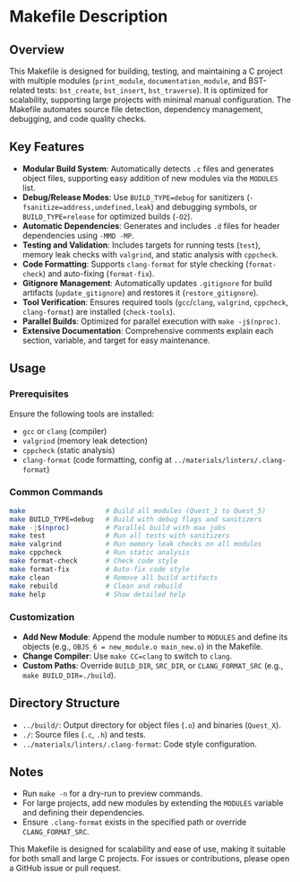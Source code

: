 # Makefile Description

## Overview
This Makefile is designed for building, testing, and maintaining a C project with multiple modules (`print_module`, `documentation_module`, and BST-related tests: `bst_create`, `bst_insert`, `bst_traverse`). It is optimized for scalability, supporting large projects with minimal manual configuration. The Makefile automates source file detection, dependency management, debugging, and code quality checks.

## Key Features
- **Modular Build System**: Automatically detects `.c` files and generates object files, supporting easy addition of new modules via the `MODULES` list.
- **Debug/Release Modes**: Use `BUILD_TYPE=debug` for sanitizers (`-fsanitize=address,undefined,leak`) and debugging symbols, or `BUILD_TYPE=release` for optimized builds (`-O2`).
- **Automatic Dependencies**: Generates and includes `.d` files for header dependencies using `-MMD -MP`.
- **Testing and Validation**: Includes targets for running tests (`test`), memory leak checks with `valgrind`, and static analysis with `cppcheck`.
- **Code Formatting**: Supports `clang-format` for style checking (`format-check`) and auto-fixing (`format-fix`).
- **Gitignore Management**: Automatically updates `.gitignore` for build artifacts (`update_gitignore`) and restores it (`restore_gitignore`).
- **Tool Verification**: Ensures required tools (`gcc`/`clang`, `valgrind`, `cppcheck`, `clang-format`) are installed (`check-tools`).
- **Parallel Builds**: Optimized for parallel execution with `make -j$(nproc)`.
- **Extensive Documentation**: Comprehensive comments explain each section, variable, and target for easy maintenance.

## Usage
### Prerequisites
Ensure the following tools are installed:
- `gcc` or `clang` (compiler)
- `valgrind` (memory leak detection)
- `cppcheck` (static analysis)
- `clang-format` (code formatting, config at `../materials/linters/.clang-format`)

### Common Commands
```bash
make                    # Build all modules (Quest_1 to Quest_5)
make BUILD_TYPE=debug   # Build with debug flags and sanitizers
make -j$(nproc)         # Parallel build with max jobs
make test               # Run all tests with sanitizers
make valgrind           # Run memory leak checks on all modules
make cppcheck           # Run static analysis
make format-check       # Check code style
make format-fix         # Auto-fix code style
make clean              # Remove all build artifacts
make rebuild            # Clean and rebuild
make help               # Show detailed help
```

### Customization
- **Add New Module**: Append the module number to `MODULES` and define its objects (e.g., `OBJS_6 = new_module.o main_new.o`) in the Makefile.
- **Change Compiler**: Use `make CC=clang` to switch to `clang`.
- **Custom Paths**: Override `BUILD_DIR`, `SRC_DIR`, or `CLANG_FORMAT_SRC` (e.g., `make BUILD_DIR=./build`).

## Directory Structure
- `../build/`: Output directory for object files (`.o`) and binaries (`Quest_X`).
- `./`: Source files (`.c`, `.h`) and tests.
- `../materials/linters/.clang-format`: Code style configuration.

## Notes
- Run `make -n` for a dry-run to preview commands.
- For large projects, add new modules by extending the `MODULES` variable and defining their dependencies.
- Ensure `.clang-format` exists in the specified path or override `CLANG_FORMAT_SRC`.

This Makefile is designed for scalability and ease of use, making it suitable for both small and large C projects. For issues or contributions, please open a GitHub issue or pull request.